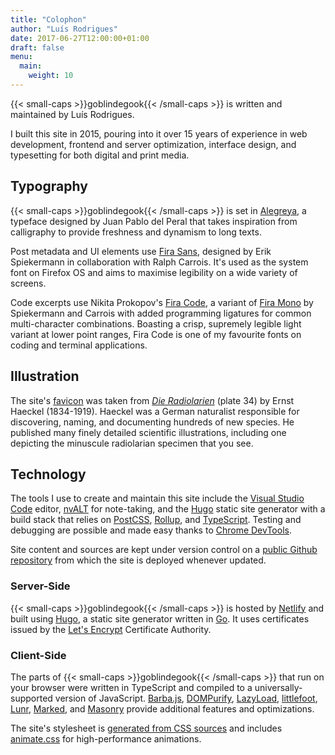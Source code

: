 ```yaml
---
title: "Colophon"
author: "Luís Rodrigues"
date: 2017-06-27T12:00:00+01:00
draft: false
menu:
  main:
    weight: 10
---
```


{{< small-caps >}}goblindegook{{< /small-caps >}} is written and maintained by Luís Rodrigues.

I built this site in 2015, pouring into it over 15 years of experience in web development, frontend and server optimization, interface design, and typesetting for both digital and print media.

## Typography

{{< small-caps >}}goblindegook{{< /small-caps >}} is set in [Alegreya], a typeface designed by Juan Pablo del Peral that takes inspiration from calligraphy to provide freshness and dynamism to long texts.

Post metadata and UI elements use [Fira Sans][fira], designed by Erik Spiekermann in collaboration with Ralph Carrois. It's used as the system font on Firefox OS and aims to maximise legibility on a wide variety of screens.

Code excerpts use Nikita Prokopov's [Fira Code], a variant of [Fira Mono][fira] by Spiekermann and Carrois with added programming ligatures for common multi-character combinations. Boasting a crisp, supremely legible light variant at lower point ranges, Fira Code is one of my favourite fonts on coding and terminal applications.

[alegreya]: http://www.huertatipografica.com/en/fonts/alegreya-ht-pro
[fira]: https://mozilla.github.io/Fira/
[fira code]: https://github.com/tonsky/FiraCode

## Illustration

The site's [favicon] was taken from [_Die Radiolarien_](http://caliban.mpiz-koeln.mpg.de/haeckel/radiolarien/) (plate 34) by Ernst Haeckel (1834-1919). Haeckel was a German naturalist responsible for discovering, naming, and documenting hundreds of new species. He published many finely detailed scientific illustrations, including one depicting the minuscule radiolarian specimen that you see.

[favicon]: https://en.wikipedia.org/wiki/Favicon

## Technology

The tools I use to create and maintain this site include the [Visual Studio Code] editor, [nvALT] for note-taking, and the [Hugo] static site generator with a build stack that relies on [PostCSS], [Rollup], and [TypeScript]. Testing and debugging are possible and made easy thanks to [Chrome DevTools].

Site content and sources are kept under version control on a [public Github repository][goblindegook/goblindegook.com] from which the site is deployed whenever updated.

[chrome devtools]: https://developer.chrome.com/devtools/
[hugo]: http://gohugo.io
[nvalt]: http://brettterpstra.com/projects/nvalt/
[postcss]: https://twitter.com/PostCSS/
[rollup]: https://rollupjs.org
[typescript]: http://www.typescriptlang.org
[visual studio code]: https://code.visualstudio.com
[goblindegook/goblindegook.com]: https://github.com/goblindegook/goblindegook.com

### Server-Side

{{< small-caps >}}goblindegook{{< /small-caps >}} is hosted by [Netlify] and built using [Hugo], a static site generator written in [Go]. It uses certificates issued by the [Let's Encrypt] Certificate Authority.

[go]: http://php.net
[hugo]: http://gohugo.io
[let's encrypt]: https://letsencrypt.org
[netlify]: https://www.netlify.com

### Client-Side

The parts of {{< small-caps >}}goblindegook{{< /small-caps >}} that run on your browser were written in TypeScript and compiled to a universally-supported version of JavaScript. [Barba.js], [DOMPurify], [LazyLoad], [littlefoot], [Lunr], [Marked], and [Masonry] provide additional features and optimizations.

The site's stylesheet is [generated from CSS sources][postcss-preset-env] and includes [animate.css] for high-performance animations.

[barba.js]: http://barbajs.org/
[dompurify]: https://github.com/cure53/DOMPurify
[lazyload]: https://github.com/verlok/lazyload
[littlefoot]: https://github.com/goblindegook/littlefoot
[lunr]: https://lunrjs.com/
[marked]: https://marked.js.org/
[masonry]: http://masonry.desandro.com
[animate.css]: https://daneden.github.io/animate.css
[postcss-preset-env]: https://preset-env.cssdb.org/
